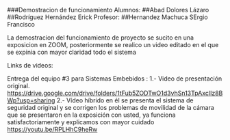 ###Demostracion de funcionamiento
Alumnos:
##Abad Dolores Lázaro  
##Rodríguez Hernández Erick 
Profesor:
##Hernandez Machuca SErgio Francisco 


La demostracion del funcionamiento de proyecto se sucito en una exposicion en ZOOM, posteriormente se realico un video editado en el que se expinia con mayor claridad  todo el sistema

Links de videos: 

Entrega del equipo #3 para Sistemas Embebidos :
1.- Video de presentación original.
https://drive.google.com/drive/folders/1tFub5ZODTwO1d3vhSn13TpAxclIz8BWp?usp=sharing
2.- Vídeo híbrido en él se presenta el sistema de seguridad original y se corrigen los problemas de movilidad de la cámara que se presentaron en la exposición con usted, ya funciona satisfactoriamente y explicamos con mayor cuidado
https://youtu.be/RPLHhC9heRw